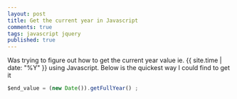 ```yaml
---
layout: post
title: Get the current year in Javascript
comments: true
tags: javascript jquery
published: true
---
```

Was trying to figure out how to get the current year value ie. {{ site.time | date: "%Y" }} using Javascript.  Below is the quickest way I could find to get it

``` javascript
$end_value = (new Date()).getFullYear() ;
```

